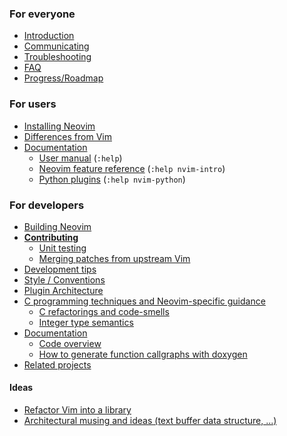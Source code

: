 ### For everyone

- [Introduction](Introduction)
- [Communicating](Communicating)
- [Troubleshooting](Troubleshooting)
- [FAQ](FAQ)
- [Progress/Roadmap](Progress)

### For users

- [Installing Neovim](Installing-Neovim)
- [Differences from Vim](Differences-from-vim)
- [Documentation](http://neovim.org/doc/)
     - [User manual](http://neovim.org/doc/user/) (`:help`)
     - [Neovim feature reference](http://neovim.org/doc/user/nvim_intro.html) (`:help nvim-intro`)
     - [Python plugins](http://neovim.org/doc/user/nvim_python.html) (`:help nvim-python`)

### For developers

- [Building Neovim](Building-Neovim)
- **[Contributing](Contributing)**
    - [Unit testing](Unit-tests)
    - [Merging patches from upstream Vim](Merging-patches-from-upstream-Vim)
- [Development tips](Development-tips)
- [Style / Conventions](http://neovim.org/develop/style-guide.xml)
- [Plugin Architecture](https://github.com/neovim/neovim/wiki/Plugin-UI-architecture)
- [C programming techniques and Neovim-specific guidance](C-programming)
    - [C refactorings and code-smells](C-refactorings-and-code-smells-catalog)
    - [Integer type semantics](Integer-types-refactoring-guidelines)
- [Documentation](http://neovim.org/doc/)
    - [Code overview](Code-overview)
    - [How to generate function callgraphs with doxygen](Generate-callgraphs-with-Doxygen)
- [Related projects](Related-projects)

#### Ideas

- [Refactor Vim into a library](Refactor-vim-into-a-library)
- [Architectural musing and ideas (text buffer data structure, ...)](Architectural-musing-and-ideas)
